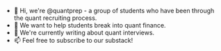 - 👋 Hi, we're @quantprep - a group of students who have been through the quant recruiting process. 
- 👀 We want to help students break into quant finance.
- 🌱 We're currently writing about quant interviews. 
- 📫 Feel free to subscribe to our substack! 

<!---
quantprep/quantprep is a ✨ special ✨ repository because its `README.md` (this file) appears on your GitHub profile.
You can click the Preview link to take a look at your changes.
--->
